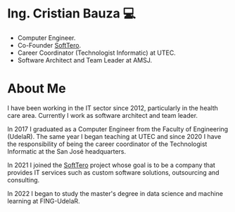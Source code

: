 # Ing. Cristian Bauza :computer:

- Computer Engineer.
- Co-Founder [SoftTero](https://softtero.com).
- Career Coordinator (Technologist Informatic) at UTEC.
- Software Architect and Team Leader at AMSJ.

# About Me

I have been working in the IT sector since 2012, particularly in the health care area. Currently I work as  software architect and team leader.

In 2017 I graduated as a Computer Engineer from the Faculty of Engineering (UdelaR). The same year I began teaching at UTEC and since 2020 I have the responsibility of being the career coordinator of the Technologist Informatic at the San José headquarters.

In 2021 I joined the [SoftTero](https://softtero.com) project whose goal is to be a company that provides IT services such as custom software solutions, outsourcing and consulting.

In 2022 I began to study the master's degree in data science and machine learning at FING-UdelaR.
